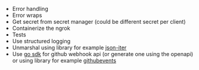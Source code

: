 - Error handling
- Error wraps
- Get secret from secret manager (could be different secret per client)
- Containerize the ngrok
- Tests
- Use structured logging
- Unmarshal using library for example [json-iter](github.com/json-iterator/go)
- Use [go sdk](https://github.com/octokit/go-sdk/) for github webhook api
(or generate one using the openapi) or using library for example [githubevents](https://github.com/cbrgm/githubevents)
